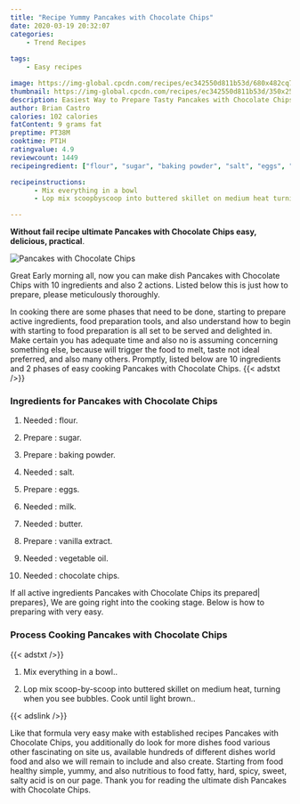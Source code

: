 ```yaml
---
title: "Recipe Yummy Pancakes with Chocolate Chips"
date: 2020-03-19 20:32:07
categories:
    - Trend Recipes
    
tags:
    - Easy recipes

image: https://img-global.cpcdn.com/recipes/ec342550d811b53d/680x482cq70/pancakes-with-chocolate-chips-recipe-main-photo.jpg
thumbnail: https://img-global.cpcdn.com/recipes/ec342550d811b53d/350x250cq70/pancakes-with-chocolate-chips-recipe-main-photo.jpg
description: Easiest Way to Prepare Tasty Pancakes with Chocolate Chips with 10 ingredients and 2 stages of easy cooking.
author: Brian Castro
calories: 102 calories
fatContent: 9 grams fat
preptime: PT38M
cooktime: PT1H
ratingvalue: 4.9
reviewcount: 1449
recipeingredient: ["flour", "sugar", "baking powder", "salt", "eggs", "milk", "butter", "vanilla extract", "vegetable oil", "chocolate chips"]

recipeinstructions: 
      - Mix everything in a bowl 
      - Lop mix scoopbyscoop into buttered skillet on medium heat turning when you see bubbles Cook until light brown

---
```




**Without fail recipe ultimate Pancakes with Chocolate Chips easy, delicious, practical**. 


![Pancakes with Chocolate Chips](https://img-global.cpcdn.com/recipes/ec342550d811b53d/680x482cq70/pancakes-with-chocolate-chips-recipe-main-photo.jpg "Pancakes with Chocolate Chips")




Great Early morning all, now you can make dish Pancakes with Chocolate Chips with 10 ingredients and also 2 actions. Listed below this is just how to prepare, please meticulously thoroughly.

In cooking there are some phases that need to be done, starting to prepare active ingredients, food preparation tools, and also understand how to begin with starting to food preparation is all set to be served and delighted in. Make certain you has adequate time and also no is assuming concerning something else, because will trigger the food to melt, taste not ideal preferred, and also many others. Promptly, listed below are 10 ingredients and 2 phases of easy cooking Pancakes with Chocolate Chips.
{{< adstxt />}}

### Ingredients for Pancakes with Chocolate Chips


1. Needed  : flour.

1. Prepare  : sugar.

1. Prepare  : baking powder.

1. Needed  : salt.

1. Prepare  : eggs.

1. Needed  : milk.

1. Needed  : butter.

1. Prepare  : vanilla extract.

1. Needed  : vegetable oil.

1. Needed  : chocolate chips.



If all active ingredients Pancakes with Chocolate Chips its prepared| prepares}, We are going right into the cooking stage. Below is how to preparing with very easy.

### Process Cooking Pancakes with Chocolate Chips

{{< adstxt />}}


1. Mix everything in a bowl..



1. Lop mix scoop-by-scoop into buttered skillet on medium heat, turning when you see bubbles. Cook until light brown..





{{< adslink />}}

Like that formula very easy make with established recipes Pancakes with Chocolate Chips, you additionally do look for more dishes food various other fascinating on site us, available hundreds of different dishes world food and also we will remain to include and also create. Starting from food healthy simple, yummy, and also nutritious to food fatty, hard, spicy, sweet, salty acid is on our page. Thank you for reading the ultimate dish Pancakes with Chocolate Chips.
